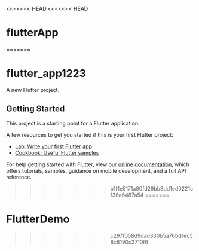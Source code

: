 <<<<<<< HEAD
<<<<<<< HEAD
# flutterApp
=======
# flutter_app1223

A new Flutter project.

## Getting Started

This project is a starting point for a Flutter application.

A few resources to get you started if this is your first Flutter project:

- [Lab: Write your first Flutter app](https://flutter.dev/docs/get-started/codelab)
- [Cookbook: Useful Flutter samples](https://flutter.dev/docs/cookbook)

For help getting started with Flutter, view our
[online documentation](https://flutter.dev/docs), which offers tutorials,
samples, guidance on mobile development, and a full API reference.
>>>>>>> b1f1e5171a80fd29bb8dd1ed0221cf36a6487a54
=======
# FlutterDemo
>>>>>>> c297f058d9dad330b5a76bd1ec58c8190c2710f6
